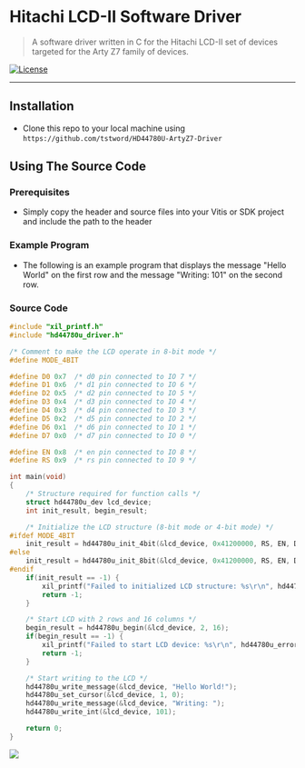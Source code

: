 # Hitachi LCD-II Software Driver

> A software driver written in C for the Hitachi LCD-II set of devices targeted for the Arty Z7 family of devices.

[![License](http://img.shields.io/:license-mit-blue.svg?style=flat-square)](http://badges.mit-license.org)

---
## Installation

- Clone this repo to your local machine using `https://github.com/tstword/HD44780U-ArtyZ7-Driver`

## Using The Source Code

### Prerequisites
- Simply copy the header and source files into your Vitis or SDK project and include the path to the header

### Example Program

- The following is an example program that displays the message "Hello World" on the first row and the message "Writing: 101" on the second row.

### Source Code
```C
#include "xil_printf.h"
#include "hd44780u_driver.h"

/* Comment to make the LCD operate in 8-bit mode */
#define MODE_4BIT

#define D0 0x7	/* d0 pin connected to IO 7 */
#define D1 0x6	/* d1 pin connected to IO 6 */
#define D2 0x5	/* d2 pin connected to IO 5 */
#define D3 0x4	/* d3 pin connected to IO 4 */
#define D4 0x3	/* d4 pin connected to IO 3 */
#define D5 0x2  /* d5 pin connected to IO 2 */
#define D6 0x1  /* d6 pin connected to IO 1 */
#define D7 0x0  /* d7 pin connected to IO 0 */

#define EN 0x8	/* en pin connected to IO 8 */
#define RS 0x9  /* rs pin connected to IO 9 */

int main(void)
{
    /* Structure required for function calls */
    struct hd44780u_dev lcd_device;
    int init_result, begin_result;

    /* Initialize the LCD structure (8-bit mode or 4-bit mode) */
#ifdef MODE_4BIT
    init_result = hd44780u_init_4bit(&lcd_device, 0x41200000, RS, EN, D4, D5, D6, D7);
#else
    init_result = hd44780u_init_8bit(&lcd_device, 0x41200000, RS, EN, D0, D1, D2, D3, D4, D5, D6, D7);
#endif
    if(init_result == -1) {
        xil_printf("Failed to initialized LCD structure: %s\r\n", hd44780u_error_msg(&lcd_device));
        return -1;
    }

    /* Start LCD with 2 rows and 16 columns */
    begin_result = hd44780u_begin(&lcd_device, 2, 16);
    if(begin_result == -1) {
        xil_printf("Failed to start LCD device: %s\r\n", hd44780u_error_msg(&lcd_device));
        return -1;
    }

    /* Start writing to the LCD */
    hd44780u_write_message(&lcd_device, "Hello World!");
    hd44780u_set_cursor(&lcd_device, 1, 0);
    hd44780u_write_message(&lcd_device, "Writing: ");
    hd44780u_write_int(&lcd_device, 101);

    return 0;
}
```

<img src="https://drive.google.com/uc?id=11zlgp0kJNwEY3gTKurwlu8hYL7D-q5sQ">
